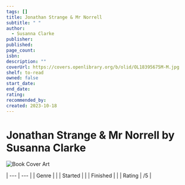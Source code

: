 ```yaml
---
tags: []
title: Jonathan Strange & Mr Norrell
subtitle: " "
author:
  - Susanna Clarke
publisher: 
published: 
page_count: 
isbn: 
description: ""
coverUrl: https://covers.openlibrary.org/b/olid/OL18395675M-M.jpg
shelf: to-read
owned: false
start_date: 
end_date: 
rating: 
recommended_by: 
created: 2023-10-18
---
```


# Jonathan Strange & Mr Norrell by Susanna Clarke

![Book Cover Art](https://covers.openlibrary.org/b/olid/OL18395675M-M.jpg)


| --- | --- |
| Genre |  |
| Started |  |
| Finished |  |
| Rating | /5 |

